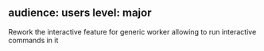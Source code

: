 audience: users
level: major
---
Rework the interactive feature for generic worker allowing to run interactive commands in it
